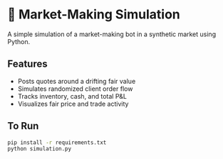 # 🧠 Market-Making Simulation

A simple simulation of a market-making bot in a synthetic market using Python.

## Features
- Posts quotes around a drifting fair value
- Simulates randomized client order flow
- Tracks inventory, cash, and total P&L
- Visualizes fair price and trade activity

## To Run
```bash
pip install -r requirements.txt
python simulation.py
